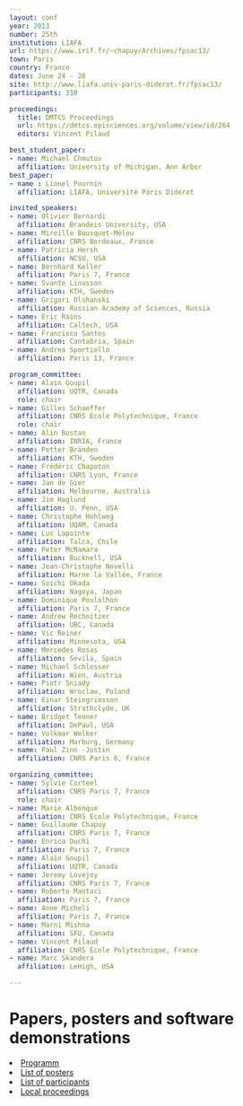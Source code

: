 ```yaml
---
layout: conf
year: 2013
number: 25th
institution: LIAFA
url: https://www.irif.fr/~chapuy/Archives/fpsac13/
town: Paris
country: France
dates: June 24 - 28
site: http://www.liafa.univ-paris-diderot.fr/fpsac13/
participants: 310

proceedings:
  title: DMTCS Proceedings
  url: https://dmtcs.episciences.org/volume/view/id/264
  editors: Vincent Pilaud

best_student_paper:
- name: Michael Chmutov
  affiliation: University of Michigan, Ann Arbor
best_paper:
- name : Lionel Pournin
  affiliation: LIAFA, Université Paris Diderot

invited_speakers:
- name: Olivier Bernardi
  affiliation: Brandeis University, USA
- name: Mireille Bousquet-Mélou
  affiliation: CNRS Bordeaux, France
- name: Patricia Hersh
  affiliation: NCSU, USA
- name: Bernhard Keller
  affiliation: Paris 7, France
- name: Svante Linusson
  affiliation: KTH, Sweden
- name: Grigori Olshanski
  affiliation: Russian Academy of Sciences, Russia
- name: Eric Rains
  affiliation: Caltech, USA
- name: Francisco Santos
  affiliation: Cantabria, Spain
- name: Andrea Sportiello
  affiliation: Paris 13, France

program_committee:
- name: Alain Goupil
  affiliation: UQTR, Canada
  role: chair
- name: Gilles Schaeffer
  affiliation: CNRS Ecole Polytechnique, France
  role: chair
- name: Alin Bostan
  affiliation: INRIA, France
- name: Petter Bränden
  affiliation: KTH, Sweden
- name: Frédéric Chapoton
  affiliation: CNRS Lyon, France
- name: Jan de Gier
  affiliation: Melbourne, Australia
- name: Jim Haglund
  affiliation: U. Penn, USA
- name: Christophe Hohlweg
  affiliation: UQAM, Canada
- name: Luc Lapointe
  affiliation: Talca, Chile
- name: Peter McNamara
  affiliation: Bucknell, USA
- name: Jean-Christophe Novelli
  affiliation: Marne la Vallée, France
- name: Soichi Okada
  affiliation: Nagoya, Japan
- name: Dominique Poulalhon
  affiliation: Paris 7, France
- name: Andrew Rechnitzer
  affiliation: UBC, Canada
- name: Vic Reiner
  affiliation: Minnesota, USA
- name: Mercedes Rosas
  affiliation: Sevila, Spain
- name: Michael Schlosser
  affiliation: Wien, Austria
- name: Piotr Sniady
  affiliation: Wroclaw, Poland
- name: Einar Steingrimsson
  affiliation: Strathclyde, UK
- name: Bridget Tenner
  affiliation: DePaul, USA
- name: Volkmar Welker
  affiliation: Marburg, Germany
- name: Paul Zinn -Justin
  affiliation: CNRS Paris 6, France

organizing_committee:
- name: Sylvie Corteel
  affiliation: CNRS Paris 7, France
  role: chair
- name: Marie Albenque
  affiliation: CNRS Ecole Polytechnique, France
- name: Guillaume Chapuy
  affiliation: CNRS Paris 7, France
- name: Enrica Duchi
  affiliation: Paris 7, France
- name: Alain Goupil
  affiliation: UQTR, Canada
- name: Jeremy Lovejoy
  affiliation: CNRS Paris 7, France
- name: Roberto Mantaci
  affiliation: Paris 7, France
- name: Anne Micheli
  affiliation: Paris 7, France
- name: Marni Mishna
  affiliation: SFU, Canada
- name: Vincent Pilaud
  affiliation: CNRS Ecole Polytechnique, France
- name: Marc Skandera
  affiliation: LeHigh, USA

---
```


# Papers, posters and software demonstrations

<li><A HREF="SITE2013/program.html">Programm</A>
<li><A HREF="SITE2013/posters.html">List of posters</A>
<li><A HREF="SITE2013/participants.html">List of participants</A>
<li><A HREF="SITE2013/proceedings.html">Local proceedings</A>
